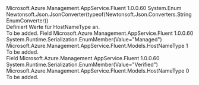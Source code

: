 <Type Name="HostNameType" FullName="Microsoft.Azure.Management.AppService.Fluent.Models.HostNameType">
  <TypeSignature Language="C#" Value="public enum HostNameType" />
  <TypeSignature Language="ILAsm" Value=".class public auto ansi sealed HostNameType extends System.Enum" />
  <TypeSignature Language="DocId" Value="T:Microsoft.Azure.Management.AppService.Fluent.Models.HostNameType" />
  <TypeSignature Language="VB.NET" Value="Public Enum HostNameType" />
  <TypeSignature Language="F#" Value="type HostNameType = " />
  <AssemblyInfo>
    <AssemblyName>Microsoft.Azure.Management.AppService.Fluent</AssemblyName>
    <AssemblyVersion>1.0.0.60</AssemblyVersion>
  </AssemblyInfo>
  <Base>
    <BaseTypeName>System.Enum</BaseTypeName>
  </Base>
  <Attributes>
    <Attribute>
      <AttributeName>Newtonsoft.Json.JsonConverter(typeof(Newtonsoft.Json.Converters.StringEnumConverter))</AttributeName>
    </Attribute>
  </Attributes>
  <Docs>
    <summary>
            Definiert Werte für HostNameType an.
            </summary>
    <remarks>To be added.</remarks>
  </Docs>
  <Members>
    <Member MemberName="Managed">
      <MemberSignature Language="C#" Value="Managed" />
      <MemberSignature Language="ILAsm" Value=".field public static literal valuetype Microsoft.Azure.Management.AppService.Fluent.Models.HostNameType Managed = int32(1)" />
      <MemberSignature Language="DocId" Value="F:Microsoft.Azure.Management.AppService.Fluent.Models.HostNameType.Managed" />
      <MemberSignature Language="VB.NET" Value="Managed" />
      <MemberSignature Language="F#" Value="Managed = 1" Usage="Microsoft.Azure.Management.AppService.Fluent.Models.HostNameType.Managed" />
      <MemberType>Field</MemberType>
      <AssemblyInfo>
        <AssemblyName>Microsoft.Azure.Management.AppService.Fluent</AssemblyName>
        <AssemblyVersion>1.0.0.60</AssemblyVersion>
      </AssemblyInfo>
      <Attributes>
        <Attribute>
          <AttributeName>System.Runtime.Serialization.EnumMember(Value="Managed")</AttributeName>
        </Attribute>
      </Attributes>
      <ReturnValue>
        <ReturnType>Microsoft.Azure.Management.AppService.Fluent.Models.HostNameType</ReturnType>
      </ReturnValue>
      <MemberValue>1</MemberValue>
      <Docs>
        <summary>To be added.</summary>
      </Docs>
    </Member>
    <Member MemberName="Verified">
      <MemberSignature Language="C#" Value="Verified" />
      <MemberSignature Language="ILAsm" Value=".field public static literal valuetype Microsoft.Azure.Management.AppService.Fluent.Models.HostNameType Verified = int32(0)" />
      <MemberSignature Language="DocId" Value="F:Microsoft.Azure.Management.AppService.Fluent.Models.HostNameType.Verified" />
      <MemberSignature Language="VB.NET" Value="Verified" />
      <MemberSignature Language="F#" Value="Verified = 0" Usage="Microsoft.Azure.Management.AppService.Fluent.Models.HostNameType.Verified" />
      <MemberType>Field</MemberType>
      <AssemblyInfo>
        <AssemblyName>Microsoft.Azure.Management.AppService.Fluent</AssemblyName>
        <AssemblyVersion>1.0.0.60</AssemblyVersion>
      </AssemblyInfo>
      <Attributes>
        <Attribute>
          <AttributeName>System.Runtime.Serialization.EnumMember(Value="Verified")</AttributeName>
        </Attribute>
      </Attributes>
      <ReturnValue>
        <ReturnType>Microsoft.Azure.Management.AppService.Fluent.Models.HostNameType</ReturnType>
      </ReturnValue>
      <MemberValue>0</MemberValue>
      <Docs>
        <summary>To be added.</summary>
      </Docs>
    </Member>
  </Members>
</Type>